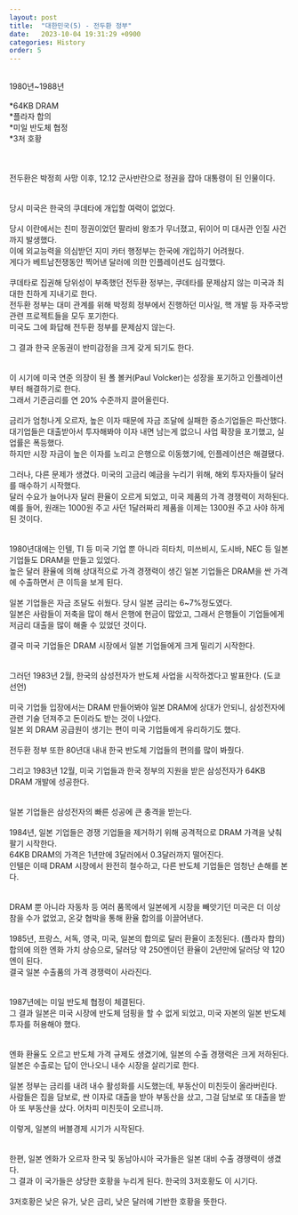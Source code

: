 ```yaml
---
layout: post
title:  "대한민국(5) - 전두환 정부"
date:   2023-10-04 19:31:29 +0900
categories: History
order: 5
---
```

<br>
1980년~1988년<br>
<br>
*64KB DRAM<br>
*플라자 합의<br>
*미일 반도체 협정<br>
*3저 호황<br>
<br>
<br>
<br>
전두환은 박정희 사망 이후, 12.12 군사반란으로 정권을 잡아 대통령이 된 인물이다.<br>
<br>
<br>
당시 미국은 한국의 쿠데타에 개입할 여력이 없었다.<br>
<br>
당시 이란에서는 친미 정권이었던 팔라비 왕조가 무너졌고, 뒤이어 미 대사관 인질 사건까지 발생했다.<br>
이에 외교능력을 의심받던 지미 카터 행정부는 한국에 개입하기 어려웠다.<br>
게다가 베트남전쟁동안 찍어낸 달러에 의한 인플레이션도 심각했다.<br>
<br>
쿠데타로 집권해 당위성이 부족했던 전두환 정부는, 쿠데타를 문제삼지 않는 미국과 최대한 친하게 지내기로 한다.<br>
전두환 정부는 대미 관계를 위해 박정희 정부에서 진행하던 미사일, 핵 개발 등 자주국방 관련 프로젝트들을 모두 포기한다.<br>
미국도 그에 화답해 전두환 정부를 문제삼지 않는다.<br>
<br>
그 결과 한국 운동권이 반미감정을 크게 갖게 되기도 한다.<br>
<br>
<br>
이 시기에 미국 연준 의장이 된 폴 볼커(Paul Volcker)는 성장을 포기하고 인플레이션부터 해결하기로 한다.<br>
그래서 기준금리를 연 20% 수준까지 끌어올린다.<br>
<br>
금리가 엄청나게 오르자, 높은 이자 때문에 자금 조달에 실패한 중소기업들은 파산했다.<br>
대기업들은 대출받아서 투자해봐야 이자 내면 남는게 없으니 사업 확장을 포기했고, 실업률은 폭등했다.<br>
하지만 시장 자금이 높은 이자를 노리고 은행으로 이동했기에, 인플레이션은 해결됐다.<br>
<br>
그러나, 다른 문제가 생겼다. 미국의 고금리 예금을 누리기 위해, 해외 투자자들이 달러를 매수하기 시작했다.<br>
달러 수요가 늘어나자 달러 환율이 오르게 되었고, 미국 제품의 가격 경쟁력이 저하된다.<br>
예를 들어, 원래는 1000원 주고 사던 1달러짜리 제품을 이제는 1300원 주고 사야 하게 된 것이다.<br>
<br>
<br>
1980년대에는 인텔, TI 등 미국 기업 뿐 아니라 히타치, 미쓰비시, 도시바, NEC 등 일본 기업들도 DRAM을 만들고 있었다.<br>
높은 달러 환율에 의해 상대적으로 가격 경쟁력이 생긴 일본 기업들은 DRAM을 싼 가격에 수출하면서 큰 이득을 보게 된다.<br>
<br>
일본 기업들은 자금 조달도 쉬웠다. 당시 일본 금리는 6~7%정도였다.<br>
일본은 사람들이 저축을 많이 해서 은행에 현금이 많았고, 그래서 은행들이 기업들에게 저금리 대출을 많이 해줄 수 있었던 것이다.<br>
<br>
결국 미국 기업들은 DRAM 시장에서 일본 기업들에게 크게 밀리기 시작한다.<br>
<br>
<br>
그러던 1983년 2월, 한국의 삼성전자가 반도체 사업을 시작하겠다고 발표한다. (도쿄 선언)<br>
<br>
미국 기업들 입장에서는 DRAM 만들어봐야 일본 DRAM에 상대가 안되니, 삼성전자에 관련 기술 던져주고 돈이라도 받는 것이 나았다.<br>
일본 외 DRAM 공급원이 생기는 편이 미국 기업들에게 유리하기도 했다.<br>
<br>
전두환 정부 또한 80년대 내내 한국 반도체 기업들의 편의를 많이 봐줬다.<br>
<br>
그리고 1983년 12월, 미국 기업들과 한국 정부의 지원을 받은 삼성전자가 64KB DRAM 개발에 성공한다.<br>
<br>
<br>
일본 기업들은 삼성전자의 빠른 성공에 큰 충격을 받는다.<br>
<br>
1984년, 일본 기업들은 경쟁 기업들을 제거하기 위해 공격적으로 DRAM 가격을 낮춰 팔기 시작한다.<br>
64KB DRAM의 가격은 1년만에 3달러에서 0.3달러까지 떨어진다.<br>
인텔은 이때 DRAM 시장에서 완전히 철수하고, 다른 반도체 기업들은 엄청난 손해를 본다.<br>
<br>
<br>
DRAM 뿐 아니라 자동차 등 여러 품목에서 일본에게 시장을 빼앗기던 미국은 더 이상 참을 수가 없었고, 온갖 협박을 통해 환율 합의를 이끌어낸다.<br>
<br>
1985년, 프랑스, 서독, 영국, 미국, 일본의 합의로 달러 환율이 조정된다. (플라자 합의)<br>
합의에 의한 엔화 가치 상승으로, 달러당 약 250엔이던 환율이 2년만에 달러당 약 120엔이 된다.<br>
결국 일본 수출품의 가격 경쟁력이 사라진다.<br>
<br>
<br>
1987년에는 미일 반도체 협정이 체결된다.<br>
그 결과 일본은 미국 시장에 반도체 덤핑을 할 수 없게 되었고, 미국 자본의 일본 반도체 투자를 허용해야 했다.<br>
<br>
<br>
엔화 환율도 오르고 반도체 가격 규제도 생겼기에, 일본의 수출 경쟁력은 크게 저하된다.<br>
일본은 수출로는 답이 안나오니 내수 시장을 살리기로 한다.<br>
<br>
일본 정부는 금리를 내려 내수 활성화를 시도했는데, 부동산이 미친듯이 올라버린다.<br>
사람들은 집을 담보로, 싼 이자로 대출을 받아 부동산을 샀고, 그걸 담보로 또 대출을 받아 또 부동산을 샀다. 어차피 미친듯이 오르니까.<br>
<br>
이렇게, 일본의 버블경제 시기가 시작된다.<br>
<br>
<br>
한편, 일본 엔화가 오르자 한국 및 동남아시아 국가들은 일본 대비 수출 경쟁력이 생겼다.<br>
그 결과 이 국가들은 상당한 호황을 누리게 된다. 한국의 3저호황도 이 시기다.<br>
<br>
3저호황은 낮은 유가, 낮은 금리, 낮은 달러에 기반한 호황을 뜻한다.






